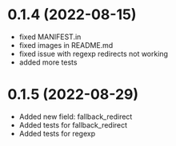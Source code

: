 # 0.1.4 (2022-08-15)
* fixed MANIFEST.in
* fixed images in README.md
* fixed issue with regexp redirects not working
* added more tests

# 0.1.5 (2022-08-29)
* Added new field: fallback_redirect
* Added tests for fallback_redirect
* Added tests for regexp

